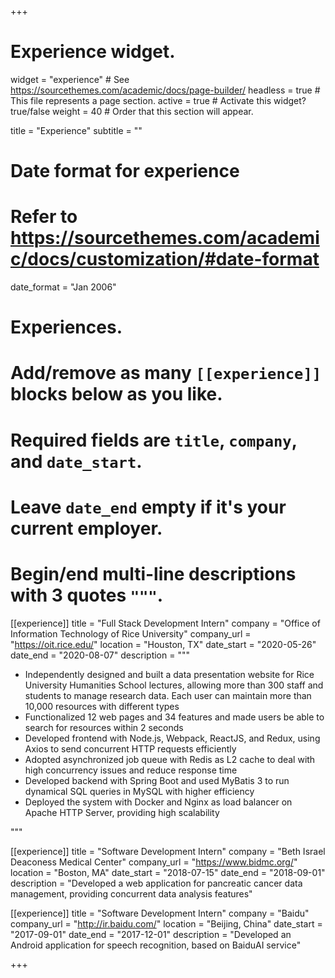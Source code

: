 +++
# Experience widget.
widget = "experience"  # See https://sourcethemes.com/academic/docs/page-builder/
headless = true  # This file represents a page section.
active = true  # Activate this widget? true/false
weight = 40  # Order that this section will appear.

title = "Experience"
subtitle = ""

# Date format for experience
#   Refer to https://sourcethemes.com/academic/docs/customization/#date-format
date_format = "Jan 2006"

# Experiences.
#   Add/remove as many `[[experience]]` blocks below as you like.
#   Required fields are `title`, `company`, and `date_start`.
#   Leave `date_end` empty if it's your current employer.
#   Begin/end multi-line descriptions with 3 quotes `"""`.
[[experience]]
  title = "Full Stack Development Intern"
  company = "Office of Information Technology of Rice University"
  company_url = "https://oit.rice.edu/"
  location = "Houston, TX"
  date_start = "2020-05-26"
  date_end = "2020-08-07"
  description = """
  * Independently designed and built a data presentation website for Rice University Humanities School lectures, allowing more than 300 staff and students to manage research data. Each user can maintain more than 10,000 resources with different types
  * Functionalized 12 web pages and 34 features and made users be able to search for resources within 2 seconds
  * Developed frontend with Node.js, Webpack, ReactJS, and Redux, using Axios to send concurrent HTTP requests efficiently
  * Adopted asynchronized job queue with Redis as L2 cache to deal with high concurrency issues and reduce response time
  * Developed backend with Spring Boot and used MyBatis 3 to run dynamical SQL queries in MySQL with higher efficiency 
  * Deployed the system with Docker and Nginx as load balancer on Apache HTTP Server, providing high scalability

  """
  
[[experience]]
  title = "Software Development Intern"
  company = "Beth Israel Deaconess Medical Center"
  company_url = "https://www.bidmc.org/"
  location = "Boston, MA"
  date_start = "2018-07-15"
  date_end = "2018-09-01"
  description = "Developed a web application for pancreatic cancer data management, providing concurrent data analysis features"
  
[[experience]]
  title = "Software Development Intern"
  company = "Baidu"
  company_url = "http://ir.baidu.com/"
  location = "Beijing, China"
  date_start = "2017-09-01"
  date_end = "2017-12-01"
  description = "Developed an Android application for speech recognition, based on BaiduAI service"

+++
